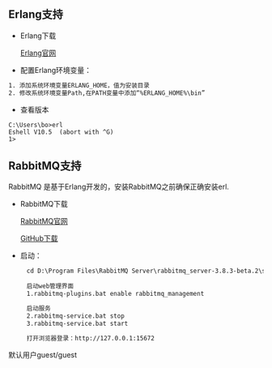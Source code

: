 ## Erlang支持
- Erlang下载

  [Erlang官网](http://www.erlang.org/downloads)

- 配置Erlang环境变量：

```xml
1. 添加系统环境变量ERLANG_HOME，值为安装目录
2. 修改系统环境变量Path,在PATH变量中添加“%ERLANG_HOME%\bin”
```

- 查看版本
```shell script
C:\Users\bo>erl
Eshell V10.5  (abort with ^G)
1>

```

## RabbitMQ支持
  RabbitMQ 是基于Erlang开发的，安装RabbitMQ之前确保正确安装erl.
  
 - RabbitMQ下载
 
   [RabbitMQ官网](https://www.rabbitmq.com/)
   
   [GitHub下载](https://github.com/rabbitmq/rabbitmq-server/releases/tag/v3.8.3-beta.2)


- 启动：

```xml
     cd D:\Program Files\RabbitMQ Server\rabbitmq_server-3.8.3-beta.2\sbin
 
     启动web管理界面
     1.rabbitmq-plugins.bat enable rabbitmq_management

     启动服务
     2.rabbitmq-service.bat stop
     3.rabbitmq-service.bat start
     
     打开浏览器登录：http://127.0.0.1:15672 
```

默认用户guest/guest
   


